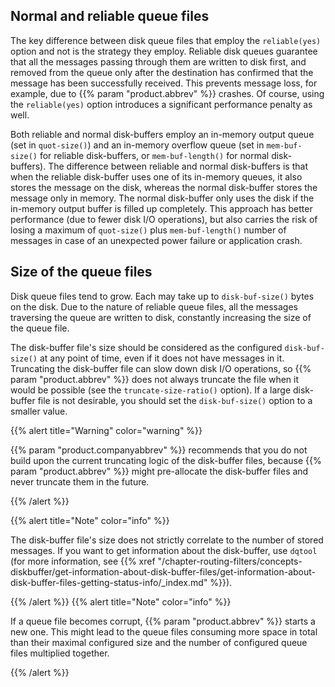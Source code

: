 ---
---
<!-- DISCLAIMER: This file is based on the syslog-ng Open Source Edition documentation https://github.com/balabit/syslog-ng-ose-guides/commit/2f4a52ee61d1ea9ad27cb4f3168b95408fddfdf2 and is used under the terms of The syslog-ng Open Source Edition Documentation License. The file has been modified by Axoflow. -->

## Normal and reliable queue files

The key difference between disk queue files that employ the `reliable(yes)` option and not is the strategy they employ. Reliable disk queues guarantee that all the messages passing through them are written to disk first, and removed from the queue only after the destination has confirmed that the message has been successfully received. This prevents message loss, for example, due to {{% param "product.abbrev" %}} crashes. Of course, using the `reliable(yes)` option introduces a significant performance penalty as well.

Both reliable and normal disk-buffers employ an in-memory output queue (set in `quot-size()`) and an in-memory overflow queue (set in `mem-buf-size()` for reliable disk-buffers, or `mem-buf-length()` for normal disk-buffers). The difference between reliable and normal disk-buffers is that when the reliable disk-buffer uses one of its in-memory queues, it also stores the message on the disk, whereas the normal disk-buffer stores the message only in memory. The normal disk-buffer only uses the disk if the in-memory output buffer is filled up completely. This approach has better performance (due to fewer disk I/O operations), but also carries the risk of losing a maximum of `quot-size()` plus `mem-buf-length()` number of messages in case of an unexpected power failure or application crash.

## Size of the queue files

Disk queue files tend to grow. Each may take up to `disk-buf-size()` bytes on the disk. Due to the nature of reliable queue files, all the messages traversing the queue are written to disk, constantly increasing the size of the queue file.

The disk-buffer file's size should be considered as the configured `disk-buf-size()` at any point of time, even if it does not have messages in it. Truncating the disk-buffer file can slow down disk I/O operations, so {{% param "product.abbrev" %}} does not always truncate the file when it would be possible (see the `truncate-size-ratio()` option). If a large disk-buffer file is not desirable, you should set the `disk-buf-size()` option to a smaller value.

{{% alert title="Warning" color="warning" %}}

{{% param "product.companyabbrev" %}} recommends that you do not build upon the current truncating logic of the disk-buffer files, because {{% param "product.abbrev" %}} might pre-allocate the disk-buffer files and never truncate them in the future.

{{% /alert %}}


{{% alert title="Note" color="info" %}}

The disk-buffer file's size does not strictly correlate to the number of stored messages. If you want to get information about the disk-buffer, use `dqtool` (for more information, see {{% xref "/chapter-routing-filters/concepts-diskbuffer/get-information-about-disk-buffer-files/get-information-about-disk-buffer-files-getting-status-info/_index.md" %}}).

{{% /alert %}} {{% alert title="Note" color="info" %}}

If a queue file becomes corrupt, {{% param "product.abbrev" %}} starts a new one. This might lead to the queue files consuming more space in total than their maximal configured size and the number of configured queue files multiplied together.

{{% /alert %}}
